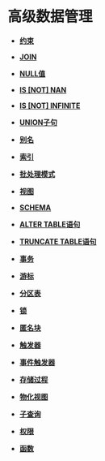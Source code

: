# 高级数据管理<a name="ZH-CN_TOPIC_0000001255221825"></a>

-   **[约束](约束.md)**  

-   **[JOIN](JOIN.md)**  

-   **[NULL值](NULL值.md)**  

-   **[IS [NOT] NAN](IS-NOT-NAN语句.md)**

-   **[IS [NOT] INFINITE](IS-NOT-INFINITE语句.md)**
-   **[UNION子句](UNION子句.md)**  

-   **[别名](别名.md)**  

-   **[索引](索引.md)**  

-   **[批处理模式](批处理模式.md)**  

-   **[视图](视图.md)**  

-   **[SCHEMA](SCHEMA.md)**  

-   **[ALTER TABLE语句](ALTER-TABLE语句.md)**  

-   **[TRUNCATE TABLE语句](TRUNCATE-TABLE语句.md)**  

-   **[事务](事务.md)**  

-   **[游标](游标.md)**  

-   **[分区表](分区表.md)**  

-   **[锁](锁.md)**  

-   **[匿名块](匿名块.md)**  

-   **[触发器](触发器.md)** 
  
-   **[事件触发器](事件触发器.md)**  

-   **[存储过程](存储过程.md)**  

-   **[物化视图](物化视图.md)**  

-   **[子查询](子查询.md)**  

-   **[权限](权限.md)**  

-   **[函数](函数.md)**  

